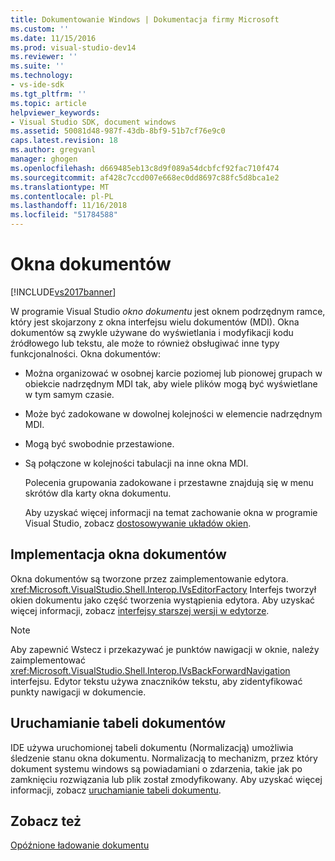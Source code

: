 ```yaml
---
title: Dokumentowanie Windows | Dokumentacja firmy Microsoft
ms.custom: ''
ms.date: 11/15/2016
ms.prod: visual-studio-dev14
ms.reviewer: ''
ms.suite: ''
ms.technology:
- vs-ide-sdk
ms.tgt_pltfrm: ''
ms.topic: article
helpviewer_keywords:
- Visual Studio SDK, document windows
ms.assetid: 50081d48-987f-43db-8bf9-51b7cf76e9c0
caps.latest.revision: 18
ms.author: gregvanl
manager: ghogen
ms.openlocfilehash: d669485eb13c8d9f089a54dcbfcf92fac710f474
ms.sourcegitcommit: af428c7ccd007e668ec0dd8697c88fc5d8bca1e2
ms.translationtype: MT
ms.contentlocale: pl-PL
ms.lasthandoff: 11/16/2018
ms.locfileid: "51784588"
---
```

# <a name="document-windows"></a>Okna dokumentów
[!INCLUDE[vs2017banner](../../includes/vs2017banner.md)]

W programie Visual Studio *okno dokumentu* jest oknem podrzędnym ramce, który jest skojarzony z okna interfejsu wielu dokumentów (MDI). Okna dokumentów są zwykle używane do wyświetlania i modyfikacji kodu źródłowego lub tekstu, ale może to również obsługiwać inne typy funkcjonalności. Okna dokumentów:  
  
- Można organizować w osobnej karcie poziomej lub pionowej grupach w obiekcie nadrzędnym MDI tak, aby wiele plików mogą być wyświetlane w tym samym czasie.  
  
- Może być zadokowane w dowolnej kolejności w elemencie nadrzędnym MDI.  
  
- Mogą być swobodnie przestawione.  
  
- Są połączone w kolejności tabulacji na inne okna MDI.  
  
  Polecenia grupowania zadokowane i przestawne znajdują się w menu skrótów dla karty okna dokumentu.  
  
  Aby uzyskać więcej informacji na temat zachowanie okna w programie Visual Studio, zobacz [dostosowywanie układów okien](../../ide/customizing-window-layouts-in-visual-studio.md).  
  
## <a name="document-window-implementation"></a>Implementacja okna dokumentów  
 Okna dokumentów są tworzone przez zaimplementowanie edytora. <xref:Microsoft.VisualStudio.Shell.Interop.IVsEditorFactory> Interfejs tworzył okien dokumentu jako część tworzenia wystąpienia edytora. Aby uzyskać więcej informacji, zobacz [interfejsy starszej wersji w edytorze](../../extensibility/legacy-interfaces-in-the-editor.md).  
  
> [!NOTE]
>  Aby zapewnić Wstecz i przekazywać je punktów nawigacji w oknie, należy zaimplementować <xref:Microsoft.VisualStudio.Shell.Interop.IVsBackForwardNavigation> interfejsu. Edytor tekstu używa znaczników tekstu, aby zidentyfikować punkty nawigacji w dokumencie.  
  
## <a name="the-running-document-table"></a>Uruchamianie tabeli dokumentów  
 IDE używa uruchomionej tabeli dokumentu (Normalizacją) umożliwia śledzenie stanu okna dokumentu. Normalizacją to mechanizm, przez który dokument systemu windows są powiadamiani o zdarzenia, takie jak po zamknięciu rozwiązania lub plik został zmodyfikowany. Aby uzyskać więcej informacji, zobacz [uruchamianie tabeli dokumentu](../../extensibility/internals/running-document-table.md).  
  
## <a name="see-also"></a>Zobacz też  
 [Opóźnione ładowanie dokumentu](../../extensibility/internals/delayed-document-loading.md)


